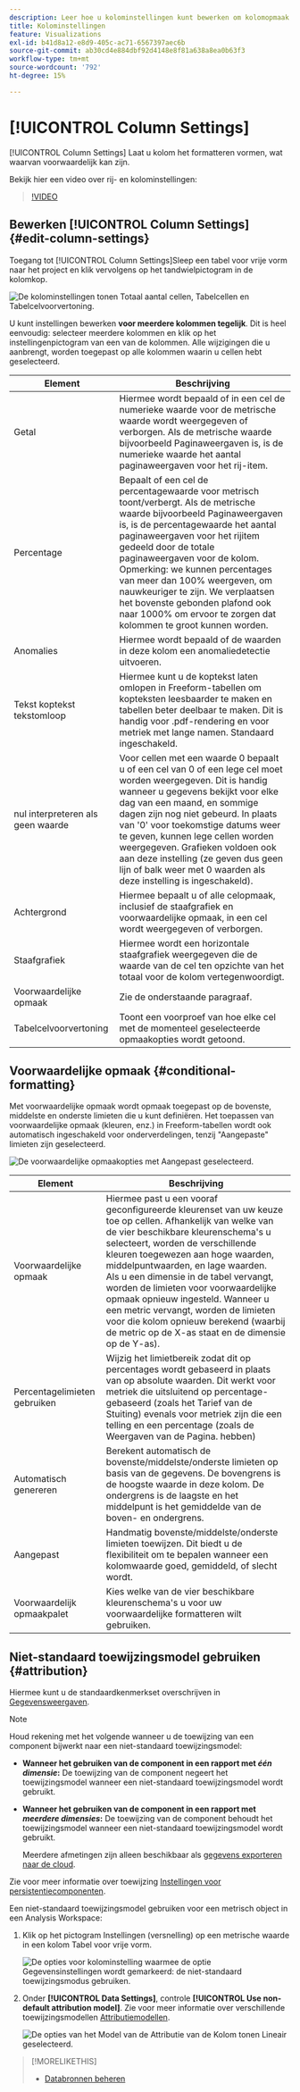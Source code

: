 ```yaml
---
description: Leer hoe u kolominstellingen kunt bewerken om kolomopmaak te configureren, waarvan sommige voorwaardelijk kunnen zijn.
title: Kolominstellingen
feature: Visualizations
exl-id: b41d8a12-e8d9-405c-ac71-6567397aec6b
source-git-commit: ab30cd4e884dbf92d4148e8f81a638a8ea0b63f3
workflow-type: tm+mt
source-wordcount: '792'
ht-degree: 15%

---
```


# [!UICONTROL Column Settings]

[!UICONTROL Column Settings] Laat u kolom het formatteren vormen, wat waarvan voorwaardelijk kan zijn.

Bekijk hier een video over rij- en kolominstellingen:

>[!VIDEO](https://video.tv.adobe.com/v/40382/?quality=12)

## Bewerken [!UICONTROL Column Settings] {#edit-column-settings}

Toegang tot [!UICONTROL Column Settings]Sleep een tabel voor vrije vorm naar het project en klik vervolgens op het tandwielpictogram in de kolomkop.

![De kolominstellingen tonen Totaal aantal cellen, Tabelcellen en Tabelcelvoorvertoning.](assets/column_settings.png)

U kunt instellingen bewerken **voor meerdere kolommen tegelijk**. Dit is heel eenvoudig: selecteer meerdere kolommen en klik op het instellingenpictogram van een van de kolommen. Alle wijzigingen die u aanbrengt, worden toegepast op alle kolommen waarin u cellen hebt geselecteerd.

| Element | Beschrijving |
| --- | --- |
| Getal | Hiermee wordt bepaald of in een cel de numerieke waarde voor de metrische waarde wordt weergegeven of verborgen. Als de metrische waarde bijvoorbeeld Paginaweergaven is, is de numerieke waarde het aantal paginaweergaven voor het rij-item. |
| Percentage | Bepaalt of een cel de percentagewaarde voor metrisch toont/verbergt. Als de metrische waarde bijvoorbeeld Paginaweergaven is, is de percentagewaarde het aantal paginaweergaven voor het rijitem gedeeld door de totale paginaweergaven voor de kolom.  Opmerking: we kunnen percentages van meer dan 100% weergeven, om nauwkeuriger te zijn. We verplaatsen het bovenste gebonden plafond ook naar 1000% om ervoor te zorgen dat kolommen te groot kunnen worden. |
| Anomalies | Hiermee wordt bepaald of de waarden in deze kolom een anomaliedetectie uitvoeren. |
| Tekst koptekst tekstomloop | Hiermee kunt u de koptekst laten omlopen in Freeform-tabellen om kopteksten leesbaarder te maken en tabellen beter deelbaar te maken. Dit is handig voor .pdf-rendering en voor metriek met lange namen. Standaard ingeschakeld. |
| nul interpreteren als geen waarde | Voor cellen met een waarde 0 bepaalt u of een cel van 0 of een lege cel moet worden weergegeven. Dit is handig wanneer u gegevens bekijkt voor elke dag van een maand, en sommige dagen zijn nog niet gebeurd.  In plaats van &#39;0&#39; voor toekomstige datums weer te geven, kunnen lege cellen worden weergegeven. Grafieken voldoen ook aan deze instelling (ze geven dus geen lijn of balk weer met 0 waarden als deze instelling is ingeschakeld). |
| Achtergrond | Hiermee bepaalt u of alle celopmaak, inclusief de staafgrafiek en voorwaardelijke opmaak, in een cel wordt weergegeven of verborgen. |
| Staafgrafiek | Hiermee wordt een horizontale staafgrafiek weergegeven die de waarde van de cel ten opzichte van het totaal voor de kolom vertegenwoordigt. |
| Voorwaardelijke opmaak | Zie de onderstaande paragraaf. |
| Tabelcelvoorvertoning | Toont een voorproef van hoe elke cel met de momenteel geselecteerde opmaakopties wordt getoond. |

## Voorwaardelijke opmaak {#conditional-formatting}

Met voorwaardelijke opmaak wordt opmaak toegepast op de bovenste, middelste en onderste limieten die u kunt definiëren. Het toepassen van voorwaardelijke opmaak (kleuren, enz.) in Freeform-tabellen wordt ook automatisch ingeschakeld voor onderverdelingen, tenzij &quot;Aangepaste&quot; limieten zijn geselecteerd.

![De voorwaardelijke opmaakopties met Aangepast geselecteerd.](assets/conditional-formatting.png)

| Element | Beschrijving |
| --- | --- |
| Voorwaardelijke opmaak | Hiermee past u een vooraf geconfigureerde kleurenset van uw keuze toe op cellen. Afhankelijk van welke van de vier beschikbare kleurenschema&#39;s u selecteert, worden de verschillende kleuren toegewezen aan hoge waarden, middelpuntwaarden, en lage waarden. <br> Als u een dimensie in de tabel vervangt, worden de limieten voor voorwaardelijke opmaak opnieuw ingesteld. Wanneer u een metric vervangt, worden de limieten voor die kolom opnieuw berekend (waarbij de metric op de X-as staat en de dimensie op de Y-as). |
| Percentagelimieten gebruiken | Wijzig het limietbereik zodat dit op percentages wordt gebaseerd in plaats van op absolute waarden. Dit werkt voor metriek die uitsluitend op percentage-gebaseerd (zoals het Tarief van de Stuiting) evenals voor metriek zijn die een telling en een percentage (zoals de Weergaven van de Pagina. hebben) |
| Automatisch genereren | Berekent automatisch de bovenste/middelste/onderste limieten op basis van de gegevens. De bovengrens is de hoogste waarde in deze kolom. De ondergrens is de laagste en het middelpunt is het gemiddelde van de boven- en ondergrens. |
| Aangepast | Handmatig bovenste/middelste/onderste limieten toewijzen. Dit biedt u de flexibiliteit om te bepalen wanneer een kolomwaarde goed, gemiddeld, of slecht wordt. |
| Voorwaardelijk opmaakpalet | Kies welke van de vier beschikbare kleurenschema&#39;s u voor uw voorwaardelijke formatteren wilt gebruiken. |

## Niet-standaard toewijzingsmodel gebruiken {#attribution}

Hiermee kunt u de standaardkenmerkset overschrijven in [Gegevensweergaven](/help/data-views/component-settings/attribution.md).

>[!NOTE]
>
>Houd rekening met het volgende wanneer u de toewijzing van een component bijwerkt naar een niet-standaard toewijzingsmodel:
>
>* **Wanneer het gebruiken van de component in een rapport met *één dimensie*:** De toewijzing van de component negeert het toewijzingsmodel wanneer een niet-standaard toewijzingsmodel wordt gebruikt.
>
>* **Wanneer het gebruiken van de component in een rapport met *meerdere dimensies*:** De toewijzing van de component behoudt het toewijzingsmodel wanneer een niet-standaard toewijzingsmodel wordt gebruikt.
>
>   Meerdere afmetingen zijn alleen beschikbaar als [gegevens exporteren naar de cloud](/help/analysis-workspace/export/export-cloud.md).
>
> Zie voor meer informatie over toewijzing [Instellingen voor persistentiecomponenten](/help/data-views/component-settings/persistence.md).

Een niet-standaard toewijzingsmodel gebruiken voor een metrisch object in een Analysis Workspace:

1. Klik op het pictogram Instellingen (versnelling) op een metrische waarde in een kolom Tabel voor vrije vorm.

   ![De opties voor kolominstelling waarmee de optie Gegevensinstellingen wordt gemarkeerd: de niet-standaard toewijzingsmodus gebruiken.](assets/attribution-checkbox.png)

2. Onder **[!UICONTROL Data Settings]**, controle **[!UICONTROL Use non-default attribution model]**. Zie voor meer informatie over verschillende toewijzingsmodellen [Attributiemodellen](/help/data-views/component-settings/attribution.md).

   ![De opties van het Model van de Attributie van de Kolom tonen Lineair geselecteerd.](assets/attribution-select.png)

>[!MORELIKETHIS]
>
>* [Databronnen beheren](/help/analysis-workspace/visualizations/t-sync-visualization.md)
